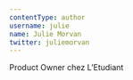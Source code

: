 ```yaml
---
contentType: author
username: julie
name: Julie Morvan
twitter: juliemorvan
---
```

Product Owner chez L’Etudiant
